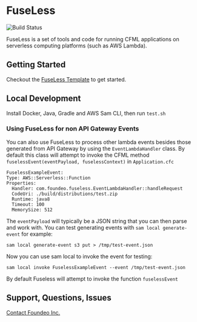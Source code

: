 # FuseLess

![Build Status](https://github.com/foundeo/fuseless/actions/workflows/ci.yml/badge.svg)


FuseLess is a set of tools and code for running CFML applications on serverless computing platforms (such as AWS Lambda).

## Getting Started

Checkout the [FuseLess Template](https://github.com/foundeo/fuseless-template) to get started.

## Local Development

Install Docker, Java, Gradle and AWS Sam CLI, then run `test.sh` 

### Using FuseLess for non API Gateway Events

You can also use FuseLess to process other lambda events besides those generated from API Gateway by using the `EventLambdaHandler` class. By default this class will attempt to invoke the CFML method `fuselessEvent(eventPayload, fuselessContext)` in `Application.cfc` 


	FuselessExampleEvent:
    Type: AWS::Serverless::Function
    Properties:
      Handler: com.foundeo.fuseless.EventLambdaHandler::handleRequest
      CodeUri: ./build/distributions/test.zip
      Runtime: java8
      Timeout: 100
      MemorySize: 512


The `eventPayload` will typically be a JSON string that you can then parse and work with. You can test generating events with `sam local generate-event` for example:

	sam local generate-event s3 put > /tmp/test-event.json

Now you can use sam local to invoke the event for testing: 

	sam local invoke FuselessExampleEvent --event /tmp/test-event.json 

By default Fuseless will attempt to invoke the function `fuselessEvent`   

## Support, Questions, Issues

[Contact Foundeo Inc.](https://foundeo.com/consulting/coldfusion/) 
